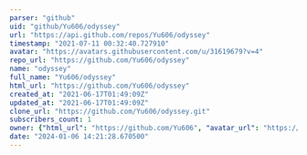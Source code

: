 ```yaml
---
parser: "github"
uid: "github/Yu606/odyssey"
url: "https://api.github.com/repos/Yu606/odyssey"
timestamp: "2021-07-11 00:32:40.727910"
avatar: "https://avatars.githubusercontent.com/u/31619679?v=4"
repo_url: "https://github.com/Yu606/odyssey"
name: "odyssey"
full_name: "Yu606/odyssey"
html_url: "https://github.com/Yu606/odyssey"
created_at: "2021-06-17T01:49:09Z"
updated_at: "2021-06-17T01:49:09Z"
clone_url: "https://github.com/Yu606/odyssey.git"
subscribers_count: 1
owner: {"html_url": "https://github.com/Yu606", "avatar_url": "https://avatars.githubusercontent.com/u/31619679?v=4", "login": "Yu606", "type": "User"}
date: "2024-01-06 14:21:28.670500"
---
```

